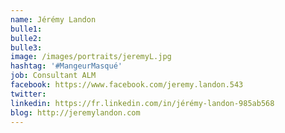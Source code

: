 ```yaml
---
name: Jérémy Landon
bulle1: 
bulle2: 
bulle3: 
image: /images/portraits/jeremyL.jpg
hashtag: '#MangeurMasqué'
job: Consultant ALM
facebook: https://www.facebook.com/jeremy.landon.543
twitter: 
linkedin: https://fr.linkedin.com/in/jérémy-landon-985ab568
blog: http://jeremylandon.com
---
```




